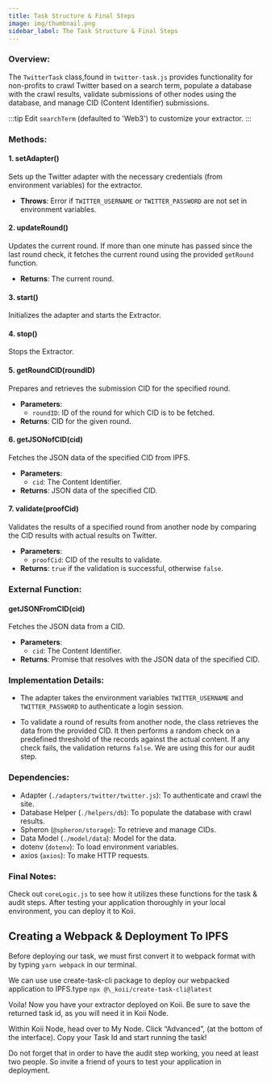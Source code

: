 ```yaml
---
title: Task Structure & Final Steps
image: img/thumbnail.png
sidebar_label: The Task Structure & Final Steps
---
```


### **Overview:**

The `TwitterTask` class,found in `twitter-task.js` provides functionality for non-profits to crawl Twitter based on a search term, populate a database with the crawl results, validate submissions of other nodes using the database, and manage CID (Content Identifier) submissions.

:::tip
Edit `searchTerm` (defaulted to 'Web3') to customize your extractor.
:::

### **Methods:**

#### 1. **setAdapter()**

Sets up the Twitter adapter with the necessary credentials (from environment variables) for the extractor.

- **Throws**: Error if `TWITTER_USERNAME` or `TWITTER_PASSWORD` are not set in environment variables.

#### 2. **updateRound()**

Updates the current round. If more than one minute has passed since the last round check, it fetches the current round using the provided `getRound` function.

- **Returns**: The current round.

#### 3. **start()**

Initializes the adapter and starts the Extractor.

#### 4. **stop()**

Stops the Extractor.

#### 5. **getRoundCID(roundID)**

Prepares and retrieves the submission CID for the specified round.

- **Parameters**:
  - `roundID`: ID of the round for which CID is to be fetched.
- **Returns**: CID for the given round.

#### 6. **getJSONofCID(cid)**

Fetches the JSON data of the specified CID from IPFS.

- **Parameters**:
  - `cid`: The Content Identifier.
- **Returns**: JSON data of the specified CID.

#### 7. **validate(proofCid)**

Validates the results of a specified round from another node by comparing the CID results with actual results on Twitter.

- **Parameters**:
  - `proofCid`: CID of the results to validate.
- **Returns**: `true` if the validation is successful, otherwise `false`.

### **External Function:**

#### **getJSONFromCID(cid)**

Fetches the JSON data from a CID.

- **Parameters**:
  - `cid`: The Content Identifier.
- **Returns**: Promise that resolves with the JSON data of the specified CID.

### **Implementation Details:**

- The adapter takes the environment variables `TWITTER_USERNAME` and `TWITTER_PASSWORD` to authenticate a login session.

- To validate a round of results from another node, the class retrieves the data from the provided CID. It then performs a random check on a predefined threshold of the records against the actual content. If any check fails, the validation returns `false`. We are using this for our audit step.

### **Dependencies:**

- Adapter (`./adapters/twitter/twitter.js`): To authenticate and crawl the site.
- Database Helper (`./helpers/db`): To populate the database with crawl results.
- Spheron (`@spheron/storage`): To retrieve and manage CIDs.
- Data Model (`./model/data`): Model for the data.
- dotenv (`dotenv`): To load environment variables.
- axios (`axios`): To make HTTP requests.

### **Final Notes:**

Check out `coreLogic.js` to see how it utilizes these functions for the task & audit steps. After testing your application thoroughly in your local environment, you can deploy it to Koii.

## Creating a Webpack & Deployment To IPFS

Before deploying our task, we must first convert it to
webpack format with by typing `yarn webpack` in our terminal.

We can use use create-task-cli package to deploy our webpacked application to IPFS.type `npx @\_koii/create-task-cli@latest`

Voila! Now you have your extractor deployed on Koii. Be sure to save the returned task id, as you will need it in Koii Node.

Within Koii Node, head over to My Node. Click “Advanced”, (at the bottom of the interface). Copy your Task Id and start running the task!

Do not forget that in order to have the audit step working, you need at least two people. So invite a friend of yours to test your application in deployment.
